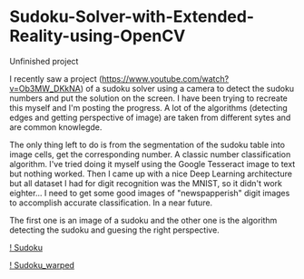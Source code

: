# Sudoku-Solver-with-Extended-Reality-using-OpenCV
Unfinished project

I recently saw a project (https://www.youtube.com/watch?v=Ob3MW_DKkNA) of a sudoku solver using a camera to detect the sudoku numbers and put the solution on the screen.
I have been trying to recreate this myself and I'm posting the progress.
A lot of the algorithms (detecting edges and getting perspective of image) are taken from different sytes and are common knowlegde.

The only thing left to do is from the segmentation of the sudoku table into image cells, get the corresponding number. A classic number classification algorithm. I've tried doing it myself using the Google Tesseract image to text but nothing worked. Then I came up with a nice Deep Learning architecture but all dataset I had for digit recognition was the MNIST, so it didn't work eighter...
I need to get some good images of "newspapperish" digit images to accomplish accurate classification. In a near future.

The first one is an image of a sudoku and the other one is the algorithm detecting the sudoku and guesing the right perspective.

[! Sudoku](/sudoku.jpg)

[! Sudoku_warped](/warped_cut_image.png)
